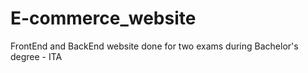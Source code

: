 # E-commerce_website
FrontEnd and BackEnd website done for two exams during Bachelor's degree - ITA
